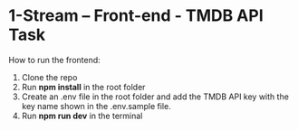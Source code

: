 # 1-Stream – Front-end - TMDB API Task

How to run the frontend:

1. Clone the repo
2. Run **npm install** in the root folder
3. Create an .env file in the root folder and add the TMDB API key with the key name shown in the .env.sample file.
4. Run **npm run dev** in the terminal

